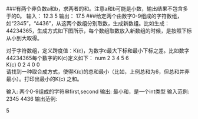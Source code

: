 ###有两个非负数a和b，求两者的和。注意a和b可能是小数，输出结果不包含多于的0。
输入：
12.3 5
输出：
17.5
###给定两个由数字0-9组成的字符数组，如“2345”，“4436”，从这两个数组分别取数，生成新数组。比如生成：44234365，生成方式如下图所示，每个数组取数放入新数组的时候，是按照下标从小到大取得。
 
对于字符数组，定义跨度值：K(c)，为数字c最大下标和最小下标之差。比如数字44234365每个数字的K(c)定义如下：
num   2  3 4 5 6  
K(c)    0  2 4 0 0  
请找到一种取合成方式，使得K(c)的总和最小（比如，上例总和为6，但总和并非最小）。打印出最小的K(c) 之和。

输入:
两个0-9组成的字符串first,second
输出:
最小和，是一个int类型
输入范例:
2345
4436
输出范例:

5